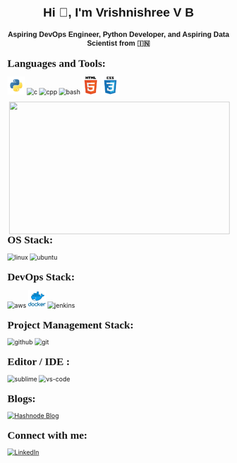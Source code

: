 <!-- Header Section -->
<h1 align="center"><font face="Arial">Hi 👋, I'm Vrishnishree V B</font></h1>
<h3 align="center"><font face="Arial">Aspiring DevOps Engineer, Python Developer, and Aspiring Data Scientist from 🇮🇳</font></h3>

<!-- Languages and Tools Section -->
<h3 align="left"><font size="+2" face="Verdana">Languages and Tools:</font></h3>
<p align="left">
  <img src="https://raw.githubusercontent.com/github/explore/80688e429a7d4ef2fca1e82350fe8e3517d3494d/topics/python/python.png" alt="python" title="python" width="40" height="40"/>
  <img src="https://img.icons8.com/color/48/000000/c-programming.png" alt="c" title="c" width="40" height="40"/>
  <img src="https://img.icons8.com/color/48/000000/c-plus-plus-logo.png" alt="cpp" title="c++" width="40" height="40"/>
  <img src="https://www.vectorlogo.zone/logos/gnu_bash/gnu_bash-icon.svg" alt="bash" title="bash" width="40" height="40"/>
  <img src="https://raw.githubusercontent.com/github/explore/80688e429a7d4ef2fca1e82350fe8e3517d3494d/topics/html/html.png" alt="html" title="html" width="40" height="40"/>
  <img src="https://raw.githubusercontent.com/github/explore/80688e429a7d4ef2fca1e82350fe8e3517d3494d/topics/css/css.png" alt="css" title="css" width="40" height="40"/>
</p>

<!-- GIF -->
<img align="right" height="300" width="500" src="https://steamuserimages-a.akamaihd.net/ugc/1631947648964785474/81CBA15178466DD47195A239232202E78987B714/?imw=637&imh=358&ima=fit&impolicy=Letterbox&imcolor=%23000000&letterbox=true" />

<!-- OS Stack -->
<h3 align="left"><font size="+2" face="Verdana">OS Stack:</font></h3>
<p align="left">
  <img src="https://brandlogos.net/wp-content/uploads/2020/03/Linux-logo.png" alt="linux" title="linux" width="40" height="40"/>
  <img src="https://www.vectorlogo.zone/logos/ubuntu/ubuntu-icon.svg" alt="ubuntu" title="ubuntu" width="40" height="40"/>
</p>

<!-- DevOps Stack -->
<h3 align="left"><font size="+2" face="Verdana">DevOps Stack:</font></h3>
<p align="left">
  <img src="https://www.vectorlogo.zone/logos/amazon_aws/amazon_aws-icon.svg" alt="aws" title="aws" width="40" height="40"/>
  <img src="https://raw.githubusercontent.com/github/explore/85cceaeeaf993ca35664dc37ea24f9237fbbfc14/topics/docker/docker.png" alt="docker" title="docker" width="40" height="40"/>
  <img src="https://www.vectorlogo.zone/logos/jenkins/jenkins-icon.svg" alt="jenkins" title="jenkins" width="40" height="40"/>
</p>

<!-- Project Management Stack -->
<h3 align="left"><font size="+2" face="Verdana">Project Management Stack:</font></h3>
<p align="left">
  <img src="https://www.vectorlogo.zone/logos/github/github-icon.svg" alt="github" title="github" width="40" height="40"/>
  <img src="https://www.vectorlogo.zone/logos/git-scm/git-scm-icon.svg" alt="git" title="git" width="40" height="40"/>
</p>

<!-- Editor / IDE -->
<h3 align="left"><font size="+2" face="Verdana">Editor / IDE :</font></h3>
<p align="left">
  <img src="icons8-sublime-text-48.png" alt="sublime" title="sublime" width="40" height="40"/>
  <img src="https://www.vectorlogo.zone/logos/visualstudio_code/visualstudio_code-icon.svg" alt="vs-code" title="vs-code" width="40" height="40"/>
</p>


<!-- Blogs Section -->
<h3 align="left"><font size="+2" face="Verdana">Blogs:</font></h3>
<p align="left">
  <a href="https://vrishni.hashnode.dev/" target="_blank" rel="noreferrer">
    <img src="https://avatars.githubusercontent.com/u/16342708?s=200&v=4" alt="Hashnode Blog" title="Hashnode Blog" width="60" height="60"/>
  </a>
</p>


<!-- Connect with me -->
<h3 align="left"><font size="+2" face="Verdana">Connect with me:</font></h3>
<p align="left">
  <a href="https://www.linkedin.com/in/vrishnishree-v-b-8b0122248" target="_blank" rel="noreferrer">
    <img src="https://cdn4.iconfinder.com/data/icons/iconsimple-logotypes/512/linkedin-512.png" alt="LinkedIn" title="LinkedIn" width="50" height="50"/>
  </a>
</p>


